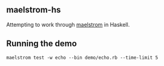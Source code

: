 maelstrom-hs
---

Attempting to work through [maelstrom][maelstrom] in Haskell.

Running the demo
---

```
maelstrom test -w echo --bin demo/echo.rb --time-limit 5
```

[maelstrom]: https://github.com/jepsen-io/maelstrom
